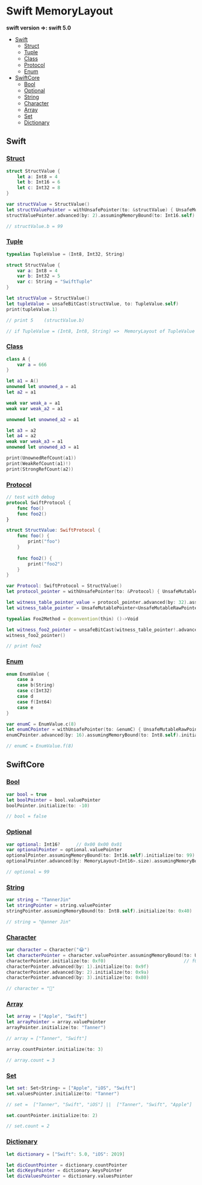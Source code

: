 # Swift MemoryLayout

**swift version =>: swift 5.0**

- [Swift](#Swift)
  - [Struct](#Struct)
  - [Tuple](#Tuple)
  - [Class](#Class)
  - [Protocol](#Protocol)
  - [Enum](#Enum)
- [SwiftCore](#SwiftCore)  
  - [Bool](#Bool)
  - [Optional](#Optional)
  - [String](#String)
  - [Character](#Character)
  - [Array](#Array)
  - [Set](#Set)
  - [Dictionary](#Dictionary)
  
  
## Swift

### [Struct](https://github.com/TannerJin/Swift-MemoryLayout/blob/master/Swift/Struct.swift)

```swift
struct StructValue {
    let a: Int8 = 4
    let b: Int16 = 6
    let c: Int32 = 8
}

var structValue = StructValue()
let structValuePointer = withUnsafePointer(to: &structValue) { UnsafeMutableRawPointer(mutating: $0) }
structValuePointer.advanced(by: 2).assumingMemoryBound(to: Int16.self).initialize(to: 99)

// structValue.b = 99
```

### [Tuple](https://github.com/TannerJin/Swift-MemoryLayout/blob/master/Swift/Tuple.swift)

```swift
typealias TupleValue = (Int8, Int32, String)

struct StructValue {
    var a: Int8 = 4
    var b: Int32 = 5
    var c: String = "SwiftTuple"
}

let structValue = StructValue()
let tupleValue = unsafeBitCast(structValue, to: TupleValue.self)
print(tupleValue.1)

// print 5    (structValue.b)

// if TupleValue = (Int8, Int8, String) =>  MemoryLayout of TupleValue !=  MemoryLayout of StructValue
```

### [Class](https://github.com/TannerJin/Swift-MemoryLayout/blob/master/Swift/Class.swift)   

```swift
class A {
    var a = 666
}

let a1 = A()
unowned let unowned_a = a1
let a2 = a1

weak var weak_a = a1
weak var weak_a2 = a1

unowned let unowned_a2 = a1

let a3 = a2
let a4 = a2
weak var weak_a3 = a1
unowned let unowned_a3 = a1

print(UnownedRefCount(a1))
print(WeakRefCount(a1)!)
print(StrongRefCount(a2))
```

### [Protocol](https://github.com/TannerJin/Swift-MemoryLayout/blob/master/Swift/Protocol.swift)

```swift
// test with debug 
protocol SwiftProtocol {
    func foo()
    func foo2()
}

struct StructValue: SwiftProtocol {
    func foo() {
        print("foo")
    }
    
    func foo2() {
        print("foo2")
    }
}

var Protocol: SwiftProtocol = StructValue()
let protocol_pointer = withUnsafePointer(to: &Protocol) { UnsafeMutableRawPointer(mutating: $0) }

let witness_table_pointer_value = protocol_pointer.advanced(by: 32).assumingMemoryBound(to: UInt.self).pointee
let witness_table_pointer = UnsafeMutablePointer<UnsafeMutableRawPointer>.init(bitPattern: witness_table_pointer_value)

typealias Foo2Method = @convention(thin) ()->Void 

let witness_foo2_pointer = unsafeBitCast(witness_table_pointer!.advanced(by: 2).pointee, to: Foo2Method.self)
witness_foo2_pointer()

// print foo2
```

### [Enum](https://github.com/TannerJin/Swift-MemoryLayout/blob/master/Swift/Enum.swift)   

```swift
enum EnumValue {
    case a
    case b(String)
    case c(Int32)
    case d
    case f(Int64)
    case e
}

var enumC = EnumValue.c(8)
let enumCPointer = withUnsafePointer(to: &enumC) { UnsafeMutableRawPointer(mutating: $0) }
enumCPointer.advanced(by: 16).assumingMemoryBound(to: Int8.self).initialize(to: 0x02)

// enumC = EnumValue.f(8)
```


## SwiftCore

### [Bool](https://github.com/TannerJin/Swift-MemoryLayout/blob/master/SwiftCore/Bool.swift)

```swift
var bool = true
let boolPointer = bool.valuePointer
boolPointer.initialize(to: -10)

// bool = false 
```

### [Optional](https://github.com/TannerJin/Swift-MemoryLayout/blob/master/SwiftCore/Optional.swift)

```swift
var optional: Int16?      // 0x00 0x00 0x01
var optionalPointer = optional.valuePointer
optionalPointer.assumingMemoryBound(to: Int16.self).initialize(to: 99)  // 0x63 0x00 0x01
optionalPointer.advanced(by: MemoryLayout<Int16>.size).assumingMemoryBound(to: UInt8.self).initialize(to: 0x00)  // 0x63 0x00 0x00

// optional = 99
```

### [String](https://github.com/TannerJin/Swift-MemoryLayout/blob/master/SwiftCore/String.swift)

```swift
var string = "TannerJin"
let stringPointer = string.valuePointer
stringPointer.assumingMemoryBound(to: Int8.self).initialize(to: 0x40)      // 0x40 => "@"

// string = "@anner Jin"    
```

### [Character](https://github.com/TannerJin/Swift-MemoryLayout/blob/master/SwiftCore/Character.swift)

```swift
var character = Character("😂")
let characterPointer = character.valuePointer.assumingMemoryBound(to: UInt8.self)
characterPointer.initialize(to: 0xf0)                             // f0 9f 9a 80 => "🚀"  unicode(utf-8)
characterPointer.advanced(by: 1).initialize(to: 0x9f)
characterPointer.advanced(by: 2).initialize(to: 0x9a)
characterPointer.advanced(by: 3).initialize(to: 0x80)

// character = "🚀"
```

### [Array](https://github.com/TannerJin/Swift-MemoryLayout/blob/master/SwiftCore/Array.swift)

```swift
let array = ["Apple", "Swift"]
let arrayPointer = array.valuePointer
arrayPointer.initialize(to: "Tanner")

// array = ["Tanner", "Swift"]

array.countPointer.initialize(to: 3)

// array.count = 3
```

### [Set](https://github.com/TannerJin/Swift-MemoryLayout/blob/master/SwiftCore/Set.swift)

 ```swift
 let set: Set<String> = ["Apple", "iOS", "Swift"]
 set.valuesPointer.initialize(to: "Tanner")
 
 // set =  ["Tanner", "Swift", "iOS"] ||  ["Tanner", "Swift", "Apple"] || ...
 
 set.countPointer.initialize(to: 2)
 
 // set.count = 2
 ```

### [Dictionary](https://github.com/TannerJin/Swift-MemoryLayout/blob/master/SwiftCore/Dictionary.swift)

```swift
let dictionary = ["Swift": 5.0, "iOS": 2019]

let dicCountPointer = dictionary.countPointer
let dicKeysPointer = dictionary.keysPointer
let dicValuesPointer = dictionary.valuesPointer
```

